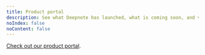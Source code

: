 ```yaml
---
title: Product portal
description: See what Deepnote has launched, what is coming soon, and vote on new features.
noIndex: false
noContent: false
---
```


[Check out our product portal](https://portal.productboard.com/deepnote).
